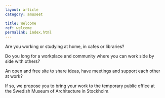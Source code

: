 ```yaml
---
layout: article
category: amuseet

title: Welcome
ref: welcome
permalink: index.html
---
```


Are you working or studying at home, in cafes or libraries?  

Do you long for a workplace and community where you can work side by side with others?  

An open and free site to share ideas, have meetings and support each other at work?  

If so, we propose you to bring your work to the temporary public office at the Swedish Museum of Architecture in Stockholm.
